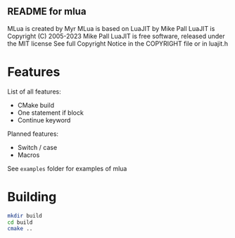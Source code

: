README for mlua
---------------------

MLua is created by Myr
MLua is based on LuaJIT by Mike Pall
LuaJIT is Copyright (C) 2005-2023 Mike Pall
LuaJIT is free software, released under the MIT license
See full Copyright Notice in the COPYRIGHT file or in luajit.h

# Features
List of all features:
- CMake build
- One statement if block
- Continue keyword

Planned features:
- Switch / case
- Macros

See `examples` folder for examples of mlua

# Building
```bash
mkdir build
cd build
cmake ..
```
